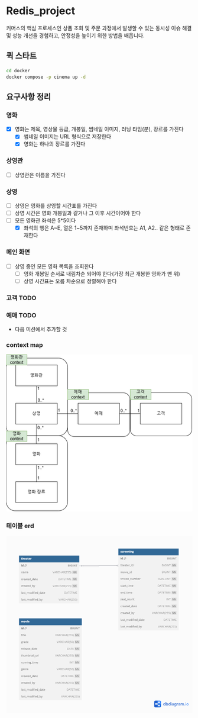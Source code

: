 # Redis_project  

커머스의 핵심 프로세스인 상품 조회 및 주문 과정에서 발생할 수 있는 동시성 이슈 해결 및 성능 개선을 경험하고, 안정성을 높이기 위한 방법을 배웁니다.

## 퀵 스타트
```sh
cd docker
docker compose -p cinema up -d
```

## 요구사항 정리
### 영화
- [x] 영화는 제목, 영상물 등급, 개봉일, 썸네일 이미지, 러닝 타임(분), 장르를 가진다
  - [x] 썸네일 이미지는 URL 형식으로 저장한다 
  - [x] 영화는 하나의 장르를 가진다

### 상영관
- [ ] 상영관은 이름을 가진다

### 상영
- [ ] 상영은 영화를 상영할 시간표를 가진다
- [ ] 상영 시간은 영화 개봉일과 같거나 그 이후 시간이어야 한다
- [ ] 모든 영화관 좌석은 5*5이다
  - [x] 좌석의 행은 A~E, 열은 1~5까지 존재하며 좌석번호는 A1, A2.. 같은 형태로 존재한다

### 메인 화면
- [ ] 상영 중인 모든 영화 목록을 조회한다
  - [ ] 영화 개봉일 순서로 내림차순 되어야 한다(가장 최근 개봉한 영화가 맨 위)
  - [ ] 상영 시간표는 오름 차순으로 정렬해야 한다

### 고객 TODO
### 예매 TODO
- 다음 미션에서 추가할 것

### context map
![context_map.png](/docs/images/context_map.png)


### 테이블 erd
![table_erd.png](/docs/images/table_erd.png)


